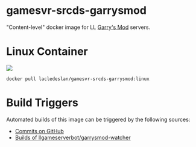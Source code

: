 # gamesvr-srcds-garrysmod
"Content-level" docker image for LL [Garry's Mod](http://www.garrysmod.com/) servers.

# Linux Container
[![](https://images.microbadger.com/badges/image/lacledeslan/gamesvr-srcds-garrysmod-freeplay:linux.svg)](https://microbadger.com/images/lacledeslan/gamesvr-srcds-garrysmod-freeplay:linux "Get your own image badge on microbadger.com")
```
docker pull lacledeslan/gamesvr-srcds-garrysmod:linux
```

# Build Triggers
Automated builds of this image can be triggered by the following sources:
* [Commits on GitHub](https://github.com/LacledesLAN/gamesvr-srcds-garrysmod)
* [Builds of llgameserverbot/garrysmod-watcher](https://hub.docker.com/r/llgameserverbot/garrysmod-watcher/)
